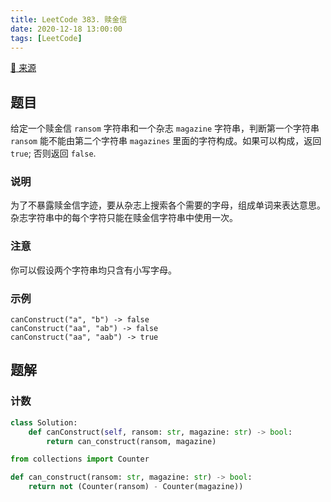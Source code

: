 ```yaml
---
title: LeetCode 383. 赎金信
date: 2020-12-18 13:00:00
tags: [LeetCode]
---
```


[:link: 来源](https://leetcode-cn.com/problems/ransom-note/)

## 题目

给定一个赎金信 `ransom` 字符串和一个杂志 `magazine` 字符串，判断第一个字符串 `ransom` 能不能由第二个字符串 `magazines` 里面的字符构成。如果可以构成，返回 `true`; 否则返回 `false`.

### 说明

为了不暴露赎金信字迹，要从杂志上搜索各个需要的字母，组成单词来表达意思。杂志字符串中的每个字符只能在赎金信字符串中使用一次。

### 注意

你可以假设两个字符串均只含有小写字母。

### 示例

```raw
canConstruct("a", "b") -> false
canConstruct("aa", "ab") -> false
canConstruct("aa", "aab") -> true
```

<!-- more -->

## 题解

### 计数

```python
class Solution:
    def canConstruct(self, ransom: str, magazine: str) -> bool:
        return can_construct(ransom, magazine)

from collections import Counter

def can_construct(ransom: str, magazine: str) -> bool:
    return not (Counter(ransom) - Counter(magazine))
```

